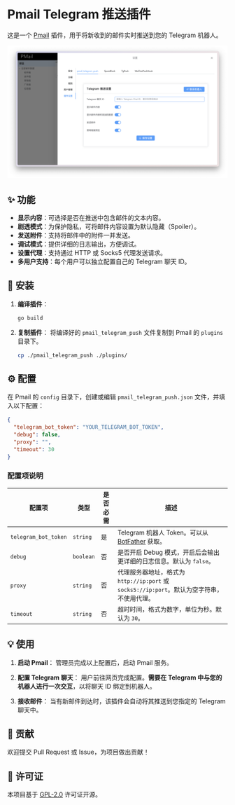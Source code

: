 # Pmail Telegram 推送插件

这是一个 [Pmail](https://github.com/Jinnrry/PMail) 插件，用于将新收到的邮件实时推送到您的 Telegram 机器人。

![截图](./images/screenshot.png)

## ✨ 功能

- **显示内容**：可选择是否在推送中包含邮件的文本内容。
- **剧透模式**：为保护隐私，可将邮件内容设置为默认隐藏（Spoiler）。
- **发送附件**：支持将邮件中的附件一并发送。
- **调试模式**：提供详细的日志输出，方便调试。
- **设置代理**：支持通过 HTTP 或 Socks5 代理发送请求。
- **多用户支持**：每个用户可以独立配置自己的 Telegram 聊天 ID。

## 🚀 安装

1.  **编译插件**：

    ```bash
    go build
    ```

2.  **复制插件**：
    将编译好的 `pmail_telegram_push` 文件复制到 Pmail 的 `plugins` 目录下。

    ```bash
    cp ./pmail_telegram_push ./plugins/
    ```

## ⚙️ 配置

在 Pmail 的 `config` 目录下，创建或编辑 `pmail_telegram_push.json` 文件，并填入以下配置：

```json
{
  "telegram_bot_token": "YOUR_TELEGRAM_BOT_TOKEN",
  "debug": false,
  "proxy": "",
  "timeout": 30
}
```

### 配置项说明

| 配置项               | 类型      | 是否必需 | 描述                                                                                        |
| -------------------- | --------- | -------- | ------------------------------------------------------------------------------------------- |
| `telegram_bot_token` | `string`  | 是       | Telegram 机器人 Token。可以从 [BotFather](https://t.me/BotFather) 获取。                    |
| `debug`              | `boolean` | 否       | 是否开启 Debug 模式，开启后会输出更详细的日志信息。默认为 `false`。                         |
| `proxy`              | `string`  | 否       | 代理服务器地址，格式为 `http://ip:port` 或 `socks5://ip:port`。默认为空字符串，不使用代理。 |
| `timeout`            | `string`  | 否       | 超时时间，格式为数字，单位为秒。默认为 `30`。                                               |

## 💡 使用

1.  **启动 Pmail**：
    管理员完成以上配置后，启动 Pmail 服务。

2.  **配置 Telegram 聊天**：
    用户前往网页完成配置。**需要在 Telegram 中与您的机器人进行一次交互**，以将聊天 ID 绑定到机器人。

3.  **接收邮件**：
    当有新邮件到达时，该插件会自动将其推送到您指定的 Telegram 聊天中。

## 🤝 贡献

欢迎提交 Pull Request 或 Issue，为项目做出贡献！

## 📄 许可证

本项目基于 [GPL-2.0](LICENSE) 许可证开源。
